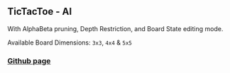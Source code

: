## TicTacToe - AI
With AlphaBeta pruning, Depth Restriction, and Board State editing mode.

Available Board Dimensions: `3x3`, `4x4` & `5x5`


### [Github page](https://nonkloq.github.io/tictactoe-ai/)
